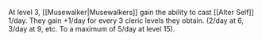 At level 3, [[Musewalker|Musewalkers]] gain the ability to cast [[Alter Self]] 1/day. They gain +1/day for every 3 cleric levels they obtain. (2/day at 6, 3/day at 9, etc. To a maximum of 5/day at level 15).
